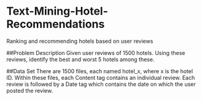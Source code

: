 # Text-Mining-Hotel-Recommendations
Ranking and recommending hotels based on user reviews

##Problem Description
Given user reviews of 1500 hotels. Using these reviews, identify the best and worst 5 hotels among these. 

##Data Set
There are 1500 files, each named hotel_x, where x is the hotel ID. Within these files, each Content tag contains an individual review. Each review is followed by a Date tag which contains the date on which the user posted the review.
